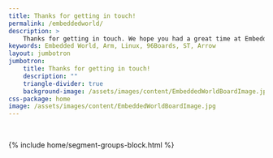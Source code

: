 ```yaml
---
title: Thanks for getting in touch!
permalink: /embeddedworld/
description: > 
    Thanks for getting in touch. We hope you had a great time at Embedded World. You can find more information about Linaro from the links below, or let us know what your question is, we’ll do the work and get back to you.
keywords: Embedded World, Arm, Linux, 96Boards, ST, Arrow
layout: jumbotron
jumbotron:
    title: Thanks for getting in touch!
    description: ""
    triangle-divider: true
    background-image: /assets/images/content/EmbeddedWorldBoardImage.jpg
css-package: home
image: /assets/images/content/EmbeddedWorldBoardImage.jpg
---
```

<div class="row content" id="content-container">
    <div class="container">
        <div class="cognito">
        <script src="https://services.cognitoforms.com/s/KvRQmIn2dku6k6gGP711jw"></script>
        <script>Cognito.load("forms", { id: "18" });</script>
        </div>
    </div>
</div>

<br>

{% include home/segment-groups-block.html %}
